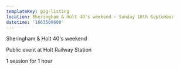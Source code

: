 ```yaml
---
templateKey: gig-listing
location: Sheringham & Holt 40's weekend ~ Sunday 18th September
datetime: '1663509600'
---
```

Sheringham & Holt 40's weekend

Public event at Holt Railway Station

1﻿ session for 1 hour